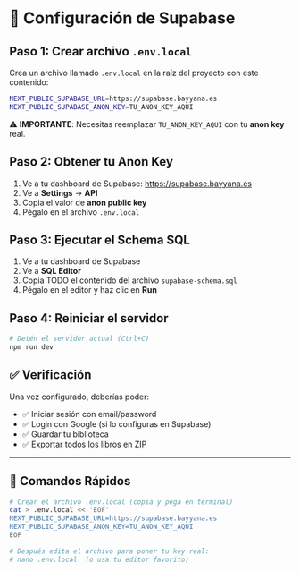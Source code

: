 # 🔐 Configuración de Supabase

## Paso 1: Crear archivo `.env.local`

Crea un archivo llamado `.env.local` en la raíz del proyecto con este contenido:

```bash
NEXT_PUBLIC_SUPABASE_URL=https://supabase.bayyana.es
NEXT_PUBLIC_SUPABASE_ANON_KEY=TU_ANON_KEY_AQUI
```

⚠️ **IMPORTANTE**: Necesitas reemplazar `TU_ANON_KEY_AQUI` con tu **anon key** real.

## Paso 2: Obtener tu Anon Key

1. Ve a tu dashboard de Supabase: https://supabase.bayyana.es
2. Ve a **Settings** → **API**
3. Copia el valor de **anon public key**
4. Pégalo en el archivo `.env.local`

## Paso 3: Ejecutar el Schema SQL

1. Ve a tu dashboard de Supabase
2. Ve a **SQL Editor**
3. Copia TODO el contenido del archivo `supabase-schema.sql`
4. Pégalo en el editor y haz clic en **Run**

## Paso 4: Reiniciar el servidor

```bash
# Detén el servidor actual (Ctrl+C)
npm run dev
```

## ✅ Verificación

Una vez configurado, deberías poder:
- ✅ Iniciar sesión con email/password
- ✅ Login con Google (si lo configuras en Supabase)
- ✅ Guardar tu biblioteca
- ✅ Exportar todos los libros en ZIP

---

## 📝 Comandos Rápidos

```bash
# Crear el archivo .env.local (copia y pega en terminal)
cat > .env.local << 'EOF'
NEXT_PUBLIC_SUPABASE_URL=https://supabase.bayyana.es
NEXT_PUBLIC_SUPABASE_ANON_KEY=TU_ANON_KEY_AQUI
EOF

# Después edita el archivo para poner tu key real:
# nano .env.local  (o usa tu editor favorito)
```

